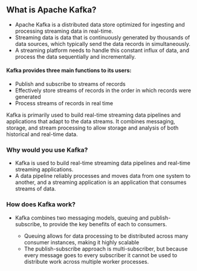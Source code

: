 ## What is Apache Kafka?

- Apache Kafka is a distributed data store optimized for ingesting and processing streaming data in real-time. 
- Streaming data is data that is continuously generated by thousands of data sources, which typically send the data records in simultaneously. 
- A streaming platform needs to handle this constant influx of data, and process the data sequentially and incrementally.

#### Kafka provides three main functions to its users:

- Publish and subscribe to streams of records
- Effectively store streams of records in the order in which records were generated
- Process streams of records in real time

Kafka is primarily used to build real-time streaming data pipelines and applications that adapt to the data streams. It combines messaging, storage, and stream processing to allow storage and analysis of both historical and real-time data.  


### Why would you use Kafka?
- Kafka is used to build real-time streaming data pipelines and real-time streaming applications.
- A data pipeline reliably processes and moves data from one system to another, and a streaming application is an application that consumes streams of data. 

### How does Kafka work?
- Kafka combines two messaging models, queuing and publish-subscribe, to provide the key benefits of each to consumers. 

  -  Queuing allows for data processing to be distributed across many consumer instances, making it highly scalable
  - The publish-subscribe approach is multi-subscriber, but because every message goes to every subscriber it cannot be used to distribute work across multiple worker processes. 